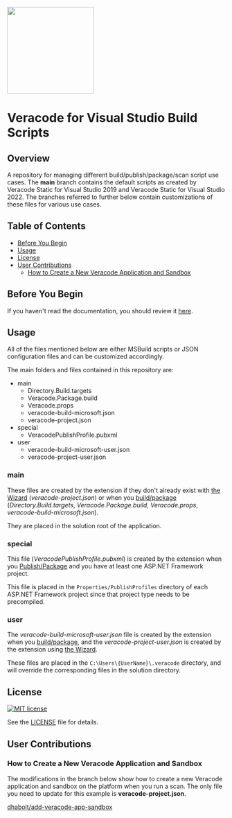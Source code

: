 <img src="https://help.veracode.com/internal/api/webapp/header/logo" width="200" /><br>

# Veracode for Visual Studio Build Scripts

## Overview

A repository for managing different build/publish/package/scan script use cases. The **main** branch contains the default scripts as created by Veracode Static for Visual Studio 2019 and Veracode Static for Visual Studio 2022. The branches referred to further below contain customizations of these files for various use cases.

## Table of Contents
- [Before You Begin](#before-you-begin)
- [Usage](#usage)
- [License](#license)
- [User Contributions](#user-contributions)
  - [How to Create a New Veracode Application and Sandbox](#how-to-create-a-new-veracode-application-and-sandbox)

## Before You Begin

If you haven't read the documentation, you should review it [here](https://marketplace.visualstudio.com/items?itemName=Veracode.StaticForVs2022#veracode-static-for-visual-studio-documentation-preview).

## Usage

All of the files mentioned below are either MSBuild scripts or JSON configuration files and can be customized accordingly.

The main folders and files contained in this repository are:
- main
  - Directory.Build.targets
  - Veracode.Package.build
  - Veracode.props
  - veracode-build-microsoft.json
  - veracode-project.json
- special
  - VeracodePublishProfile.pubxml
- user
  - veracode-build-microsoft-user.json
  - veracode-project-user.json

### main

These files are created by the extension if they don't already exist with [the Wizard](https://marketplace.visualstudio.com/items?itemName=Veracode.StaticForVs2022#the-wizard) (*veracode-project.json*) or when you [build/package](https://marketplace.visualstudio.com/items?itemName=Veracode.StaticForVs2022#buildpackage-and-publishpackage) (*Directory.Build.targets*, *Veracode.Package.build*, *Veracode.props*, *veracode-build-microsoft.json*).

They are placed in the solution root of the application.

### special

This file (*VeracodePublishProfile.pubxml*) is created by the extension when you [Publish/Package](https://marketplace.visualstudio.com/items?itemName=Veracode.StaticForVs2022#buildpackage-and-publishpackage) and you have at least one <span>ASP.</span>NET Framework project.

This file is placed in the `Properties/PublishProfiles` directory of each <span>ASP.</span>NET Framework project since that project type needs to be precompiled.

### user

The *veracode-build-microsoft-user.json* file is created by the extension when you [build/package](https://marketplace.visualstudio.com/items?itemName=Veracode.StaticForVs2022#buildpackage-and-publishpackage), and the *veracode-project-user.json* is created by the extension using [the Wizard](https://marketplace.visualstudio.com/items?itemName=Veracode.StaticForVs2022#the-wizard).

These files are placed in the `C:\Users\{UserName}\.veracode` directory, and will override the corresponding files in the solution directory.

## License
[![MIT license](https://img.shields.io/badge/License-MIT-blue.svg)](LICENSE)

See the [LICENSE](LICENSE) file for details.

## User Contributions

### How to Create a New Veracode Application and Sandbox

The modifications in the branch below show how to create a new Veracode application and sandbox on the platform when you run a scan. The only file you need to update for this example is **veracode-project.json**.

[dhabolt/add-veracode-app-sandbox](https://github.com/veracode/static-for-vs-build-scripts/tree/dhabolt/add-veracode-app-sandbox)